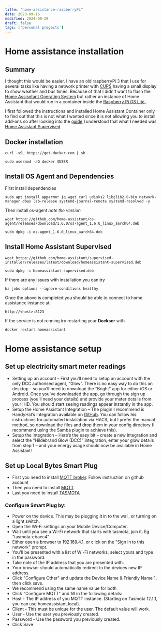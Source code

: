 ```yaml
---
title: "home-assistance-raspberryPi"
date: 2023-09-16
modified: 2024-09-29
draft: false 
tags: ['personal progects']
---
```


# Home assistance installation

## Summary

I thought this would be easier. I have an old raspberryPi 3 that I use for several tasks like having a network printer with [CUPS](https://www.cups.org/) having a small display to show weather and bus times. Because of that I didn't want to flash the [Home Assisntant Operating System](https://www.home-assistant.io/installation/raspberrypi) but rather an instance of Home Assistant that would run in a container inside the [Raspberry Pi OS Lite ](https://www.raspberrypi.com/software/operating-systems/). 

I first followed the instructions and installed Home Assistant Container only to find out that this is not what I wanted since it is not allowing you to install add-ons so after looking into the [guide](https://www.home-assistant.io/installation/) I understood that what I needed was [Home Assistant Supervised](https://community.home-assistant.io/t/installing-home-assistant-supervised-on-a-raspberry-pi-using-debian-12/247116)

## Docker installation

`curl -sSL https://get.docker.com | sh`

`sudo usermod -aG docker $USER`

## Install OS Agent and Dependencies

First install dependencies

`sudo apt install apparmor jq wget curl udisks2 libglib2.0-bin network-manager
dbus lsb-release systemd-journal-remote systemd-resolved -y`

Then install os-agent _note the version_

```
wget https://github.com/home-assistant/os-agent/releases/download/1.6.0/os-agent_1.6.0_linux_aarch64.deb

sudo dpkg -i os-agent_1.6.0_linux_aarch64.deb
```

## Install Home Assistant Supervised

```
wget https://github.com/home-assistant/supervised-installer/releases/latest/download/homeassistant-supervised.deb

sudo dpkg -i homeassistant-supervised.deb 
```

If there are any issues with installation you can try 

`ha jobs options --ignore-conditions healthy`

Once the above is completed you should be able to connect to home assistance instance at:

`http://<host>:8123`

If the service is not running try restarting your __Dockser__ with 

`docker restart homeassistant`

# Home assistance setup

## Set up electricity smart meter readings

- Setting up an account – First you’ll need to setup an account with the only
DCC authorised agent, “Glow”. There is no easy way to do this on desktop –
so you’ll need to download the “Bright” app for either iOS or Android. Once
you’ve downloaded the app, go through the sign up process (you’ll need your
details) and provide your meter details from your IHD. You should start
seeing readings appear instantly in the app. 
- Setup the Home Assistant
Integration – The plugin I recommend is HandyHat’s integration available on
[GitHub](https://github.com/HandyHat/ha-hildebrandglow-dcc). You can follow his instructions for automated installation via
HACS, but I prefer the manual method, so download the files and drop them
in your config directory (I recommend using the Samba plugin to achieve
this).
- Setup the integration – Here’s the easy bit – create a new integration and
select the “Hildebrand Glow (DCC)” integration, enter your glow details from
step 1 – and your energy usage should now be available in Home Assistant!

## Set up Local Bytes Smart Plug

- First you need to install [MQTT broker](https://github.com/home-assistant/addons/blob/master/mosquitto/DOCS.md). Follow instruction on github account
- Then you need to install [MQTT](https://www.home-assistant.io/integrations/mqtt/).
- Last you need to install [TASMOTA](https://www.home-assistant.io/integrations/tasmota/)

### Configure Smart Plug by:

- Power on the device. This may be plugging it in to the wall, or turning on a light switch.
- Open the Wi-Fi settings on your Mobile Device/Computer.
- Wait until you see a Wi-Fi network that starts with tasmota, join it. Eg "tasmota-ebaec4"
- Either open a browser to 192.168.4.1, or click on the "Sign in to this network" prompt.
- You'll be presented with a list of Wi-Fi networks, select yours and type in the password.
- Take note of the IP address that you are presented with.
- Your browser should automatically redirect to the devices new IP address.
- Click "Configure Other" and update the Device Name & Friendly Name 1, then click save.
- We recommend using the same name value for both
- Click "Configure MQTT" and fill in the following details:
- Host - The IP address of you MQTT instance. (Starting on Tasmota 12.1.1, you can use homeassistant.local).
- Client - This must be unique for the user. The default value will work.
- User - Use the user you previously created.
- Password - Use the password you previously created.
- Click Save

